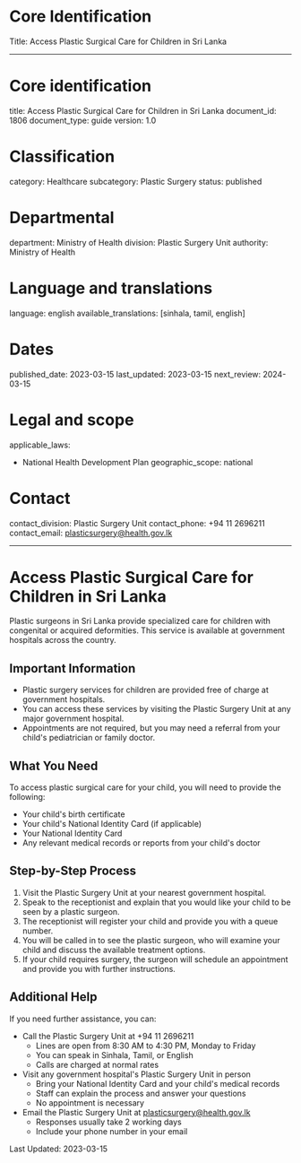 # Core Identification
Title: Access Plastic Surgical Care for Children in Sri Lanka

---
# Core identification
title: Access Plastic Surgical Care for Children in Sri Lanka
document_id: 1806
document_type: guide
version: 1.0

# Classification
category: Healthcare
subcategory: Plastic Surgery
status: published

# Departmental
department: Ministry of Health
division: Plastic Surgery Unit
authority: Ministry of Health

# Language and translations
language: english
available_translations: [sinhala, tamil, english]

# Dates
published_date: 2023-03-15
last_updated: 2023-03-15
next_review: 2024-03-15

# Legal and scope
applicable_laws:
 - National Health Development Plan
geographic_scope: national

# Contact
contact_division: Plastic Surgery Unit
contact_phone: +94 11 2696211
contact_email: plasticsurgery@health.gov.lk

---

# Access Plastic Surgical Care for Children in Sri Lanka

Plastic surgeons in Sri Lanka provide specialized care for children with congenital or acquired deformities. This service is available at government hospitals across the country.

## Important Information

- Plastic surgery services for children are provided free of charge at government hospitals.
- You can access these services by visiting the Plastic Surgery Unit at any major government hospital.
- Appointments are not required, but you may need a referral from your child's pediatrician or family doctor.

## What You Need

To access plastic surgical care for your child, you will need to provide the following:

- Your child's birth certificate
- Your child's National Identity Card (if applicable)
- Your National Identity Card
- Any relevant medical records or reports from your child's doctor

## Step-by-Step Process

1. Visit the Plastic Surgery Unit at your nearest government hospital.
2. Speak to the receptionist and explain that you would like your child to be seen by a plastic surgeon.
3. The receptionist will register your child and provide you with a queue number.
4. You will be called in to see the plastic surgeon, who will examine your child and discuss the available treatment options.
5. If your child requires surgery, the surgeon will schedule an appointment and provide you with further instructions.

## Additional Help

If you need further assistance, you can:

- Call the Plastic Surgery Unit at +94 11 2696211
    - Lines are open from 8:30 AM to 4:30 PM, Monday to Friday
    - You can speak in Sinhala, Tamil, or English
    - Calls are charged at normal rates
- Visit any government hospital's Plastic Surgery Unit in person
    - Bring your National Identity Card and your child's medical records
    - Staff can explain the process and answer your questions
    - No appointment is necessary
- Email the Plastic Surgery Unit at plasticsurgery@health.gov.lk
    - Responses usually take 2 working days
    - Include your phone number in your email

Last Updated: 2023-03-15